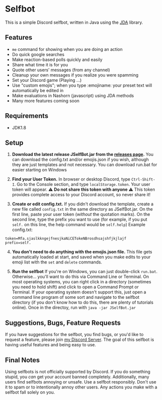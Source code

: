 # Selfbot
This is a simple Discord selfbot, written in Java using the [JDA](https://github.com/DV8FromTheWorld/JDA) library.

## Features
* `me` command for showing when you are doing an action
* Do quick google searches
* Make reaction-based polls quickly and easily
* Share what time it is for you
* Quote other users' messages (from any channel)
* Cleanup your own messages if you realize you were spamming
* Set your Discord game (Playing ...)
* Use "custom emojis"; when you type :emojiname: your preset text will automatically be edited in
* Make evaluations in Nashorn (javascript) using JDA methods
* Many more features coming soon

## Requirements
* JDK1.8

## Setup

1. **Download the latest release JSelfBot.jar from the [releases page](https://github.com/jagrosh/Selfbot/releases).** You can download the config.txt and/or emojis.json if you wish, although they are just templates and not necessary. You can download run.bat for easier starting on Windows

2. **Find your User Token.** In browser or desktop Discord, type `Ctrl-Shift-I`. Go to the Console section, and type `localStorage.token`. Your user token will appear. ⚠ **Do not share this token with anyone** ⚠ This token provides complete access to your Discord account, so never share it!

3. **Create or edit config.txt.** If you didn't download the template, create a new file called `config.txt` in the same directory as JSelfBot.jar. On the first line, paste your user token (_without_ the quotation marks). On the second line, type the prefix you want to use (for example, if you put `self.` on this line, the help command would be `self.help`)
Example config.txt:
```
token=Mfa.sjaslkkngejfnesjkaNiCETokeNBrosdhsajshfjkjlajf
prefix=self.
```

4. **You don't need to do anything with the emojis.json file.** This file gets automatically loaded at start, and saved when you make edits to your emoji list with the `set` and `delete` commands. 

5. **Run the selfbot** If you're on Windows, you can just double-click `run.bat`. Otherwise... you'll want to do this via Command Line or Terminal. On most operating systems, you can right click in a directory (sometimes you need to hold shift) and click to open a Command Prompt or Terminal. If your operating system doesn't support this, just open a command line program of some sort and navigate to the selfbot directory (if you don't know how to do this, there are plenty of tutorials online). Once in the directoy, run with `java -jar JSelfBot.jar`

## Suggestions, Bugs, Feature Requests

If you have suggestions for the selfbot, you find bugs, or you'd like to request a feature, please join [my Discord Server](https://discord.gg/0p9LSGoRLu6Pet0k). The goal of this selfbot is having useful features and being easy to use.

## Final Notes

Using selfbots is not officially supported by Discord. If you do something stupid, you _can_ get your account banned completely. Additionally, many users find selfbots annoying or unsafe. Use a selfbot responsibly. Don't use it to spam or to intentionally annoy other users. Any actions you make with a selfbot fall solely on you.
